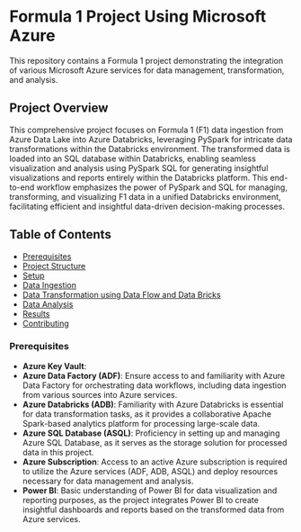 # Formula 1 Project Using Microsoft Azure

This repository contains a Formula 1 project demonstrating the integration of various Microsoft Azure services for data management, transformation, and analysis.

## Project Overview
This comprehensive project focuses on Formula 1 (F1) data ingestion from Azure Data Lake into Azure Databricks, leveraging PySpark for intricate data transformations within the Databricks environment. The transformed data is loaded into an SQL database within Databricks, enabling seamless visualization and analysis using PySpark SQL for generating insightful visualizations and reports entirely within the Databricks platform. This end-to-end workflow emphasizes the power of PySpark and SQL for managing, transforming, and visualizing F1 data in a unified Databricks environment, facilitating efficient and insightful data-driven decision-making processes.

## Table of Contents

- [Prerequisites](#prerequisites)
- [Project Structure](#project-structure)
- [Setup](#setup)
- [Data Ingestion](#data-ingestion)
- [Data Transformation using Data Flow and Data Bricks](#data-transformation-using-data-flow-and-data-bricks)
- [Data Analysis](#data-analysis)
- [Results](#results)
- [Contributing](#contributing)


### Prerequisites

- **Azure Key Vault**:
- **Azure Data Factory (ADF)**: Ensure access to and familiarity with Azure Data Factory for orchestrating data workflows, including data ingestion from various sources into Azure services.
- **Azure Databricks (ADB)**: Familiarity with Azure Databricks is essential for data transformation tasks, as it provides a collaborative Apache Spark-based analytics platform for processing large-scale data.
- **Azure SQL Database (ASQL)**: Proficiency in setting up and managing Azure SQL Database, as it serves as the storage solution for processed data in this project.
- **Azure Subscription**: Access to an active Azure subscription is required to utilize the Azure services (ADF, ADB, ASQL) and deploy resources necessary for data management and analysis.
- **Power BI**: Basic understanding of Power BI for data visualization and reporting purposes, as the project integrates Power BI to create insightful dashboards and reports based on the transformed data from Azure services.


